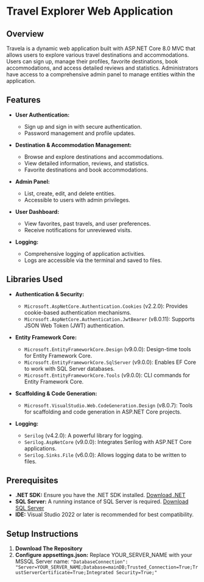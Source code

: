 # Travel Explorer Web Application

## Overview

Travela is a dynamic web application built with ASP.NET Core 8.0 MVC that allows users to explore various travel destinations and accommodations. Users can sign up, manage their profiles, favorite destinations, book accommodations, and access detailed reviews and statistics. Administrators have access to a comprehensive admin panel to manage entities within the application.

## Features

- **User Authentication:**
  - Sign up and sign in with secure authentication.
  - Password management and profile updates.

- **Destination & Accommodation Management:**
  - Browse and explore destinations and accommodations.
  - View detailed information, reviews, and statistics.
  - Favorite destinations and book accommodations.

- **Admin Panel:**
  - List, create, edit, and delete entities.
  - Accessible to users with admin privileges.

- **User Dashboard:**
  - View favorites, past travels, and user preferences.
  - Receive notifications for unreviewed visits.

- **Logging:**
  - Comprehensive logging of application activities.
  - Logs are accessible via the terminal and saved to files.

## Libraries Used

- **Authentication & Security:**
  - `Microsoft.AspNetCore.Authentication.Cookies` (v2.2.0): Provides cookie-based authentication mechanisms.
  - `Microsoft.AspNetCore.Authentication.JwtBearer` (v8.0.11): Supports JSON Web Token (JWT) authentication.

- **Entity Framework Core:**
  - `Microsoft.EntityFrameworkCore.Design` (v9.0.0): Design-time tools for Entity Framework Core.
  - `Microsoft.EntityFrameworkCore.SqlServer` (v9.0.0): Enables EF Core to work with SQL Server databases.
  - `Microsoft.EntityFrameworkCore.Tools` (v9.0.0): CLI commands for Entity Framework Core.

- **Scaffolding & Code Generation:**
  - `Microsoft.VisualStudio.Web.CodeGeneration.Design` (v8.0.7): Tools for scaffolding and code generation in ASP.NET Core projects.

- **Logging:**
  - `Serilog` (v4.2.0): A powerful library for logging.
  - `Serilog.AspNetCore` (v9.0.0): Integrates Serilog with ASP.NET Core applications.
  - `Serilog.Sinks.File` (v6.0.0): Allows logging data to be written to files.

## Prerequisites

- **.NET SDK:** Ensure you have the .NET SDK installed. [Download .NET](https://dotnet.microsoft.com/download)
- **SQL Server:** A running instance of SQL Server is required. [Download SQL Server](https://www.microsoft.com/en-us/sql-server/sql-server-downloads)
- **IDE:** Visual Studio 2022 or later is recommended for best compatibility.

## Setup Instructions

1. **Download The Repository**
2. **Configure appsettings.json:**
Replace YOUR_SERVER_NAME with your MSSQL Server name:
 ``` "DatabaseConnection": "Server=YOUR_SERVER_NAME;Database=mainDB;Trusted_Connection=True;TrustServerCertificate=True;Integrated Security=True;" ```

